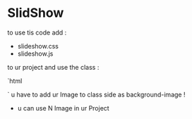 # SlidShow

to use tis code add :

- slideshow.css
- slideshow.js

to ur project and use the class :

`html

<div class="slideBase">
      <div class="slidShow">
        <div class="slid"></div>
        <div class="slid"></div>
        <div class="slid"></div>
        <div class="slid"></div>
        <div class="slid"></div>
      </div>
    </div>
`
u have to add ur Image to class side as background-image !

- u can use N Image in ur Project
